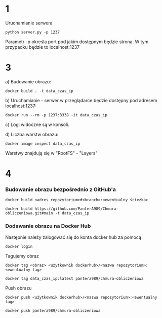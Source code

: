 # 1
Uruchamianie serwera 

`python server.py -p 1237`

Parametr -p określa port pod jakim dostępnym będzie strona. W tym przypadku będzie to localhost:1237


# 3
a) Budowanie obrazu:

`docker build . -t data_czas_ip`

b) Uruchamianie - serwer w przeglądarce będzie dostępny pod adresem localhost:1237:

`docker run --rm -p 1237:3338 -it data_czas_ip`

c) Logi widoczne są w konsoli.

d) Liczba warstw obrazu:

`docker image inspect data_czas_ip`

Warstwy znajdują się w "RootFS" - "Layers"

# 4

### Budowanie obrazu bezpośrednio z GitHub'a

`docker build <adres repozytorium>#<branch>:<ewentualny ścieżka>`

`docker build https://github.com/PanterA989/Chmura-obliczeniowa.git#main -t data_czas_ip`

### Dodawanie obrazu na Docker Hub
Następnie należy zalogować się do konta docker hub za pomocą 

`docker login`

Tagujemy obraz

`docker tag <obraz> <użytkownik dockerhub>/<nazwa repozytorium>:<ewentualny tag>`

`docker tag data_czas_ip:latest pantera989/chmura-obliczeniowa`

Push obrazu 

`docker push <użytkownik dockerhub>/<nazwa repozytorium>:<ewentualny tag>`

`docker push pantera989/chmura-obliczeniowa`

